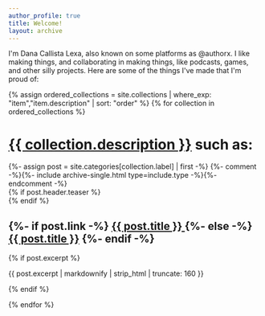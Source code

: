 ```yaml
---
author_profile: true
title: Welcome!
layout: archive
---
```


I'm Dana Callista Lexa, also known on some platforms as @authorx. I like making things, and collaborating in making things, like podcasts, games, and other silly projects. Here are some of the things I've made that I'm proud of:

{% assign ordered_collections = site.collections | where_exp: "item","item.description" | sort: "order" %}
{% for collection in ordered_collections %}
<h1><a href="/{{ collection.label }}">{{ collection.description }}</a> such as:</h1>
{%- assign post = site.categories[collection.label] | first -%}
{%- comment -%}{%- include archive-single.html type=include.type -%}{%- endcomment -%}

<div class="insert">
{% if post.header.teaser %}
      <div class="archive__item-teaser">
        <img src="{{ post.header.teaser | relative_url }}" alt="">
      </div>
{% endif %}
<h2>
  {%- if post.link -%}
  <a href="{{ post.link }}">{{ post.title }} <i class="fas fa-2xs fa-arrow-up-right-from-square" aria-hidden="true" title="external link"></i></a>
  {%- else -%}
  <a href="{{ post.url | relative_url }}" rel="permalink">{{ post.title }}</a>
  {%- endif -%}
</h2>
  {% if post.excerpt %}<p class="archive__item-excerpt" itemprop="description">{{ post.excerpt | markdownify | strip_html | truncate: 160 }}</p>{% endif %}
</div>

{% endfor %}